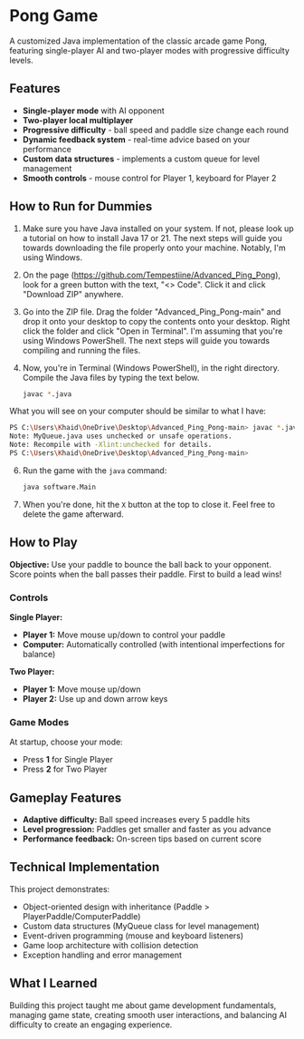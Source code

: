 # Pong Game

A customized Java implementation of the classic arcade game Pong, featuring single-player AI and two-player modes with progressive difficulty levels.

## Features

- **Single-player mode** with AI opponent
- **Two-player local multiplayer**
- **Progressive difficulty** - ball speed and paddle size change each round
- **Dynamic feedback system** - real-time advice based on your performance
- **Custom data structures** - implements a custom queue for level management
- **Smooth controls** - mouse control for Player 1, keyboard for Player 2

## How to Run for Dummies

1. Make sure you have Java installed on your system. If not, please look up a tutorial on how to install Java 17 or 21. The next steps will guide you towards downloading the file properly onto your machine. Notably, I'm using Windows.

2. On the page (https://github.com/Tempestiine/Advanced_Ping_Pong), look for a green button with the text, "<> Code". Click it and click "Download ZIP" anywhere.
3. Go into the ZIP file. Drag the folder "Advanced_Ping_Pong-main" and drop it onto your desktop to copy the contents onto your desktop. Right click the folder and click "Open in Terminal". I'm assuming that you're using Windows PowerShell. The next steps will guide you towards compiling and running the files.

4. Now, you're in Terminal (Windows PowerShell), in the right directory. Compile the Java files by typing the text below.

   ```bash
   javac *.java
   ```

What you will see on your computer should be similar to what I have:

   ```bash
   PS C:\Users\Khaid\OneDrive\Desktop\Advanced_Ping_Pong-main> javac *.java
   Note: MyQueue.java uses unchecked or unsafe operations.
   Note: Recompile with -Xlint:unchecked for details.
   PS C:\Users\Khaid\OneDrive\Desktop\Advanced_Ping_Pong-main>
   ```

6. Run the game with the `java` command:

   ```bash
   java software.Main
   ```

7. When you're done, hit the `X` button at the top to close it. Feel free to delete the game afterward.

## How to Play

**Objective:** Use your paddle to bounce the ball back to your opponent. Score points when the ball passes their paddle. First to build a lead wins!

### Controls

**Single Player:**
- **Player 1:** Move mouse up/down to control your paddle
- **Computer:** Automatically controlled (with intentional imperfections for balance)

**Two Player:**
- **Player 1:** Move mouse up/down
- **Player 2:** Use up and down arrow keys

### Game Modes

At startup, choose your mode:
- Press **1** for Single Player
- Press **2** for Two Player

## Gameplay Features

- **Adaptive difficulty:** Ball speed increases every 5 paddle hits
- **Level progression:** Paddles get smaller and faster as you advance
- **Performance feedback:** On-screen tips based on current score

## Technical Implementation

This project demonstrates:
- Object-oriented design with inheritance (Paddle > PlayerPaddle/ComputerPaddle)
- Custom data structures (MyQueue class for level management)
- Event-driven programming (mouse and keyboard listeners)
- Game loop architecture with collision detection
- Exception handling and error management

## What I Learned

Building this project taught me about game development fundamentals, managing game state, creating smooth user interactions, and balancing AI difficulty to create an engaging experience.
